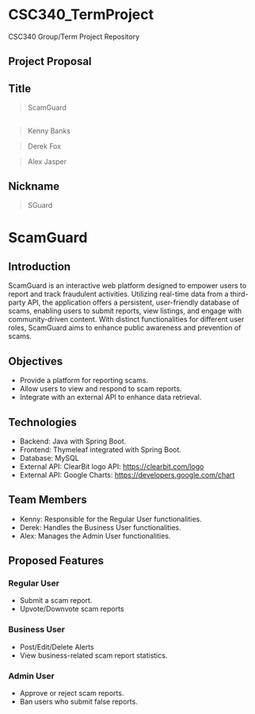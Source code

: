 # CSC340_TermProject
CSC340 Group/Term Project Repository
## Project Proposal

## Title
> ScamGuard

##
> Kenny Banks

> Derek Fox

> Alex Jasper

## Nickname
> SGuard


# ScamGuard

## Introduction
ScamGuard is an interactive web platform designed to empower users to report and track fraudulent activities. Utilizing real-time data from a third-party API, the application offers a persistent, user-friendly database of scams, enabling users to submit reports, view listings, and engage with community-driven content. With distinct functionalities for different user roles, ScamGuard aims to enhance public awareness and prevention of scams.

## Objectives
- Provide a platform for reporting scams.
- Allow users to view and respond to scam reports.
- Integrate with an external API to enhance data retrieval.

## Technologies
- Backend: Java with Spring Boot.
- Frontend: Thymeleaf integrated with Spring Boot.
- Database: MySQL
- External API: ClearBit logo API: https://clearbit.com/logo
- External API: Google Charts: https://developers.google.com/chart

## Team Members
- Kenny: Responsible for the Regular User functionalities.
- Derek: Handles the Business User functionalities.
- Alex: Manages the Admin User functionalities.

## Proposed Features
### Regular User
- Submit a scam report.
- Upvote/Downvote scam reports

### Business User
- Post/Edit/Delete Alerts
- View business-related scam report statistics.

### Admin User
- Approve or reject scam reports.
- Ban users who submit false reports.
